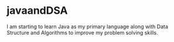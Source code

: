 # javaandDSA
I am starting to learn Java as my primary language along with Data Structure and Algorithms to improve my problem solving skills.
